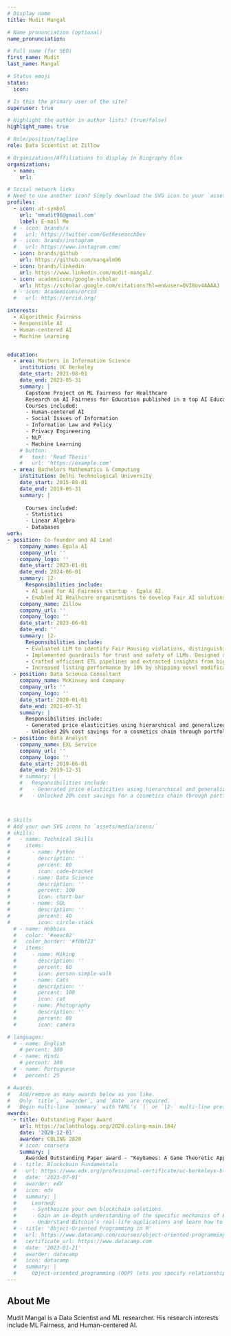 ```yaml
---
# Display name
title: Mudit Mangal

# Name pronunciation (optional)
name_pronunciation:

# Full name (for SEO)
first_name: Mudit
last_name: Mangal

# Status emoji
status:
  icon: 

# Is this the primary user of the site?
superuser: true

# Highlight the author in author lists? (true/false)
highlight_name: true

# Role/position/tagline
role: Data Scientist at Zillow

# Organizations/Affiliations to display in Biography blox
organizations:
  - name: 
    url: 

# Social network links
# Need to use another icon? Simply download the SVG icon to your `assets/media/icons/` folder.
profiles:
  - icon: at-symbol
    url: 'mmudit96@gmail.com'
    label: E-mail Me
  # - icon: brands/x
  #   url: https://twitter.com/GetResearchDev
  # - icon: brands/instagram
  #   url: https://www.instagram.com/
  - icon: brands/github
    url: https://github.com/mangalm96
  - icon: brands/linkedin
    url: https://www.linkedin.com/mudit-mangal/
  - icon: academicons/google-scholar
    url: https://scholar.google.com/citations?hl=en&user=QVI8ov4AAAAJ
  # - icon: academicons/orcid
  #   url: https://orcid.org/

interests:
  - Algorithmic Fairness 
  - Responsible AI
  - Human-centered AI
  - Machine Learning


education:
  - area: Masters in Information Science
    institution: UC Berkeley
    date_start: 2021-08-01
    date_end: 2023-05-31
    summary: |
      Capstone Project on ML Fairness for Healthcare
      Research on AI Fairness for Education published in a top AI Education journal
      Courses included:
      - Human-centered AI
      - Social Issues of Information
      - Information Law and Policy
      - Privacy Engineering 
      - NLP
      - Machine Learning
    # button:
    #   text: 'Read Thesis'
    #   url: 'https://example.com'
  - area: Bachelors Mathematics & Computing
    institution: Delhi Technological University
    date_start: 2015-08-01
    date_end: 2019-05-31
    summary: |
      
      Courses included:
      - Statistics
      - Linear Algebra
      - Databases
work:
- position: Co-founder and AI Lead
    company_name: Egala AI
    company_url: ''
    company_logo: ''
    date_start: 2023-01-01
    date_end: 2024-06-01
    summary: |2-
      Responsibilities include:
      - AI Lead for AI Fairness startup - Egala AI.
      - Enabled AI Healhcare organisations to develop Fair AI solutions
    company_name: Zillow
    company_url: ''
    company_logo: ''
    date_start: 2023-06-01
    date_end: ''
    summary: |2-
      Responsibilities include:
      - Evaluated LLM to identify Fair Housing violations, distinguishing between local & global biases, achieving 80% accuracy in bias detection.
      - Implemented guardrails for trust and safety of LLMs. Designed a comprehensive evaluation methodology for jailbreaking in LLMs.
      - Crafted efficient ETL pipelines and extracted insights from big datasets, utilizing PySpark and machine learning techniques like XGBoost.
      - Increased listing performance by 10% by shipping novel modifications to ranking algorithms by improving diversity in rankings.
  - position: Data Science Consultant
    company_name: McKinsey and Company
    company_url: ''
    company_logo: ''
    date_start: 2020-01-01
    date_end: 2021-07-31
    summary: |
      Responsibilities include:
      - Generated price elasticities using hierarchical and generalized linear regression models, informing pricing & promotion strategies. Utilized Tableau for data visualization and insight generation, effectively communicating actionable outcomes to diverse stakeholders.
      - Unlocked 20% cost savings for a cosmetics chain through portfolio simplification. Leveraged Random Forest to analyze switching behavior.
  - position: Data Analyst
    company_name: EXL Service
    company_url: ''
    company_logo: ''
    date_start: 2019-06-01
    date_end: 2019-12-31
    # summary: |
    #   Responsibilities include:
    #   - Generated price elasticities using hierarchical and generalized linear regression models, informing pricing & promotion strategies. Utilized Tableau for data visualization and insight generation, effectively communicating actionable outcomes to diverse stakeholders.
    #   - Unlocked 20% cost savings for a cosmetics chain through portfolio simplification. Leveraged Random Forest to analyze switching behavior.



# Skills
# Add your own SVG icons to `assets/media/icons/`
# skills:
#   - name: Technical Skills
#     items:
#       - name: Python
#         description: ''
#         percent: 80
#         icon: code-bracket
#       - name: Data Science
#         description: ''
#         percent: 100
#         icon: chart-bar
#       - name: SQL
#         description: ''
#         percent: 40
#         icon: circle-stack
  # - name: Hobbies
  #   color: '#eeac02'
  #   color_border: '#f0bf23'
  #   items:
  #     - name: Hiking
  #       description: ''
  #       percent: 60
  #       icon: person-simple-walk
  #     - name: Cats
  #       description: ''
  #       percent: 100
  #       icon: cat
  #     - name: Photography
  #       description: ''
  #       percent: 80
  #       icon: camera

# languages:
  # - name: English
    # percent: 100
  # - name: Hindi
    # percent: 100
  # - name: Portuguese
  #   percent: 25

# Awards.
#   Add/remove as many awards below as you like.
#   Only `title`, `awarder`, and `date` are required.
#   Begin multi-line `summary` with YAML's `|` or `|2-` multi-line prefix and indent 2 spaces below.
awards:
  - title: Outstanding Paper Award
    url: https://aclanthology.org/2020.coling-main.184/
    date: '2020-12-01'
    awarder: COLING 2020
    # icon: coursera
    summary: |
      Awarded Outstanding Paper award - "KeyGames: A Game Theoretic Approach to Automatic Keyphrase Extraction" at COLING 2020
  # - title: Blockchain Fundamentals
  #   url: https://www.edx.org/professional-certificate/uc-berkeleyx-blockchain-fundamentals
  #   date: '2023-07-01'
  #   awarder: edX
  #   icon: edx
  #   summary: |
  #     Learned:
  #     - Synthesize your own blockchain solutions
  #     - Gain an in-depth understanding of the specific mechanics of Bitcoin
  #     - Understand Bitcoin’s real-life applications and learn how to attack and destroy Bitcoin, Ethereum, smart contracts and Dapps, and alternatives to Bitcoin’s Proof-of-Work consensus algorithm
  # - title: 'Object-Oriented Programming in R'
  #   url: https://www.datacamp.com/courses/object-oriented-programming-with-s3-and-r6-in-r
  #   certificate_url: https://www.datacamp.com
  #   date: '2023-01-21'
  #   awarder: datacamp
  #   icon: datacamp
  #   summary: |
  #     Object-oriented programming (OOP) lets you specify relationships between functions and the objects that they can act on, helping you manage complexity in your code. This is an intermediate level course, providing an introduction to OOP, using the S3 and R6 systems. S3 is a great day-to-day R programming tool that simplifies some of the functions that you write. R6 is especially useful for industry-specific analyses, working with web APIs, and building GUIs.
---
```


## About Me

Mudit Mangal is a Data Scientist and ML researcher. His research interests include ML Fairness, and Human-centered AI.
